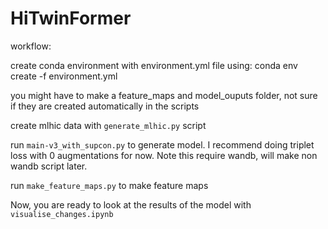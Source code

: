 # HiTwinFormer

workflow:

create conda environment with environment.yml file using: conda env create -f environment.yml

you might have to make a feature_maps and model_ouputs folder, not sure if they are created automatically in the scripts

create mlhic data with `generate_mlhic.py` script

run `main-v3_with_supcon.py` to generate model. I recommend doing triplet loss with 0 augmentations for now. Note this require wandb, will make non wandb script later.

run `make_feature_maps.py` to make feature maps

Now, you are ready to look at the results of the model with `visualise_changes.ipynb`


